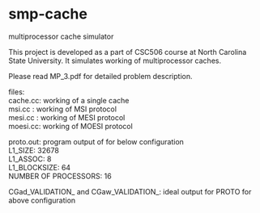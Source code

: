 smp-cache
=========

multiprocessor cache simulator

This project is developed as a part of CSC506 course at North Carolina State University. It simulates working of
multiprocessor caches.

Please read MP_3.pdf for detailed problem description.

files:<br>
cache.cc: working of a single cache<br>
msi.cc  : working of MSI protocol<br>
mesi.cc : working of MESI protocol<br>
moesi.cc: working of MOESI protocol<br>

proto.out: program output of <proto> for below configuration<br>
L1_SIZE:                        32678<br>
L1_ASSOC:                       8<br>
L1_BLOCKSIZE:                   64<br>
NUMBER OF PROCESSORS:           16<br>

CGad_VALIDATION_<PROTO> and CGaw_VALIDATION_<PROTO>: ideal output for PROTO for above configuration
